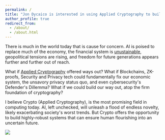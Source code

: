 ```yaml
---
permalink: /
title: "Jon Dycaico is interested in using Applied Cryptography to build a brighter future."
author_profile: true
redirect_from: 
  - /about/
  - /about.html
---
```


There is much in the world today that is cause for concern. AI is poised to replace much of the economy, the financial system is [unustainable](https://substack.com/@balajis/p-147004047), geopolitical tensions are rising, and freedom for future generations appears further and further out of reach.

What if [Applied Cryptography](https://crypto.stanford.edu/) offered ways out? What if Blockchains, ZK-proofs, Security and Privacy tech could fundamentally fix our economic system, the unsavory privacy status quo, and even cybersecurity's Defender's Dillemma? What if we could build our way out, atop the firm foundation of cryptography?

I believe Crypto (Applied Cryptography), is the most promising field in computing today. AI, left unchecked, will unleash a flood of endless novelty, likely exacerbating society's worst trends. But Crypto offers the opportunity to build highly-robust systems that can ensure human flourishing into an uncertain future.

![](images/forerunner-beam-emitter.jpg)
